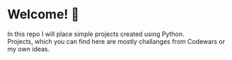 # Welcome! 👋

In this repo I will place simple projects created using Python. <br />
Projects, which you can find here are mostly challanges from Codewars or my own ideas.
